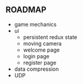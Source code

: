 ## ROADMAP

- game mechanics
- ui
  - persistent redux state
  - moving camera
  - welcome page
  - login page
  - register page
- data compression
- UDP